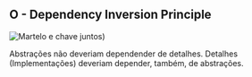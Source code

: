 ## O - Dependency Inversion  Principle
![Martelo e chave juntos](https://accesto.com/blog/static/36f1127d8dae2387d8078ee7bffd7477/fd28b/dependency-inversion-principle.png))

Abstrações não deveriam dependender de detalhes. Detalhes (Implementações) 
deveriam depender, também, de abstrações.

